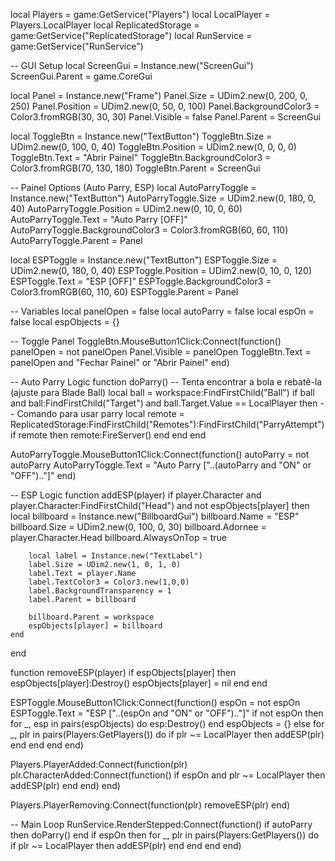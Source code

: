 local Players = game:GetService("Players")
local LocalPlayer = Players.LocalPlayer
local ReplicatedStorage = game:GetService("ReplicatedStorage")
local RunService = game:GetService("RunService")

-- GUI Setup
local ScreenGui = Instance.new("ScreenGui")
ScreenGui.Parent = game.CoreGui

local Panel = Instance.new("Frame")
Panel.Size = UDim2.new(0, 200, 0, 250)
Panel.Position = UDim2.new(0, 50, 0, 100)
Panel.BackgroundColor3 = Color3.fromRGB(30, 30, 30)
Panel.Visible = false
Panel.Parent = ScreenGui

local ToggleBtn = Instance.new("TextButton")
ToggleBtn.Size = UDim2.new(0, 100, 0, 40)
ToggleBtn.Position = UDim2.new(0, 0, 0, 0)
ToggleBtn.Text = "Abrir Painel"
ToggleBtn.BackgroundColor3 = Color3.fromRGB(70, 130, 180)
ToggleBtn.Parent = ScreenGui

-- Painel Options (Auto Parry, ESP)
local AutoParryToggle = Instance.new("TextButton")
AutoParryToggle.Size = UDim2.new(0, 180, 0, 40)
AutoParryToggle.Position = UDim2.new(0, 10, 0, 60)
AutoParryToggle.Text = "Auto Parry [OFF]"
AutoParryToggle.BackgroundColor3 = Color3.fromRGB(60, 60, 110)
AutoParryToggle.Parent = Panel

local ESPToggle = Instance.new("TextButton")
ESPToggle.Size = UDim2.new(0, 180, 0, 40)
ESPToggle.Position = UDim2.new(0, 10, 0, 120)
ESPToggle.Text = "ESP [OFF]"
ESPToggle.BackgroundColor3 = Color3.fromRGB(60, 110, 60)
ESPToggle.Parent = Panel

-- Variables
local panelOpen = false
local autoParry = false
local espOn = false
local espObjects = {}

-- Toggle Panel
ToggleBtn.MouseButton1Click:Connect(function()
    panelOpen = not panelOpen
    Panel.Visible = panelOpen
    ToggleBtn.Text = panelOpen and "Fechar Painel" or "Abrir Painel"
end)

-- Auto Parry Logic
function doParry()
    -- Tenta encontrar a bola e rebatê-la (ajuste para Blade Ball)
    local ball = workspace:FindFirstChild("Ball")
    if ball and ball:FindFirstChild("Target") and ball.Target.Value == LocalPlayer then
        -- Comando para usar parry
        local remote = ReplicatedStorage:FindFirstChild("Remotes"):FindFirstChild("ParryAttempt")
        if remote then remote:FireServer() end
    end
end

AutoParryToggle.MouseButton1Click:Connect(function()
    autoParry = not autoParry
    AutoParryToggle.Text = "Auto Parry ["..(autoParry and "ON" or "OFF").."]"
end)

-- ESP Logic
function addESP(player)
    if player.Character and player.Character:FindFirstChild("Head") and not espObjects[player] then
        local billboard = Instance.new("BillboardGui")
        billboard.Name = "ESP"
        billboard.Size = UDim2.new(0, 100, 0, 30)
        billboard.Adornee = player.Character.Head
        billboard.AlwaysOnTop = true

        local label = Instance.new("TextLabel")
        label.Size = UDim2.new(1, 0, 1, 0)
        label.Text = player.Name
        label.TextColor3 = Color3.new(1,0,0)
        label.BackgroundTransparency = 1
        label.Parent = billboard

        billboard.Parent = workspace
        espObjects[player] = billboard
    end
end

function removeESP(player)
    if espObjects[player] then
        espObjects[player]:Destroy()
        espObjects[player] = nil
    end
end

ESPToggle.MouseButton1Click:Connect(function()
    espOn = not espOn
    ESPToggle.Text = "ESP ["..(espOn and "ON" or "OFF").."]"
    if not espOn then
        for _, esp in pairs(espObjects) do esp:Destroy() end
        espObjects = {}
    else
        for _, plr in pairs(Players:GetPlayers()) do
            if plr ~= LocalPlayer then addESP(plr) end
        end
    end
end)

Players.PlayerAdded:Connect(function(plr)
    plr.CharacterAdded:Connect(function()
        if espOn and plr ~= LocalPlayer then addESP(plr) end
    end)
end)

Players.PlayerRemoving:Connect(function(plr)
    removeESP(plr)
end)

-- Main Loop
RunService.RenderStepped:Connect(function()
    if autoParry then doParry() end
    if espOn then
        for _, plr in pairs(Players:GetPlayers()) do
            if plr ~= LocalPlayer then addESP(plr) end
        end
    end
end)
